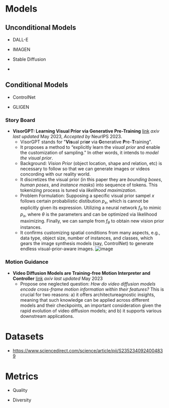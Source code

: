 # Models
## Unconditional Models
- DALL-E

- IMAGEN

- Stable Diffusion

- 
## Conditional Models
- ControlNet

- GLIGEN

### Story Board
- **VisorGPT: Learning Visual Prior via Generative Pre-Training** [link](https://arxiv.org/pdf/2305.13777) _axiv last updated_ May 2023, _Accepted by_ NeurIPS 2023.
  - VisorGPT stands for "**Vis**ual pri**or** via **G**enerative **P**re-**T**raining".
  - It proposes a method to “explicitly learn the _visual prior_ and enable the customization of sampling.” In other words, it intends to _model the visual prior_.
  - Background: _Vision Prior_ (object location, shape and relation, etc) is necessary to follow so that we can generate images or videos concording with our reality world.
  - It discretizes the visual prior (in this paper they are _bounding boxes_, _human poses_, and _instance masks_) into sequence of tokens. This tokenizing process is tuned via _likelihood maximization_.
  - Problem Formulation:
    Supposing a specific visual prior sampel $x$ follows certain probabilistic distibution $p_x$, which is cannot be explicitly given its expression. Utilizing a neural network $f_\theta$ to mimic $p_x$, where $\theta$ is the parameters and can be optimized via likelihood maximizing. Finally, we can sample from $f_\theta$ to obtain new vision prior instances.
  - It confirms customizing spatial conditions from many aspects, e.g., data type, object size, number of instances, and classes, which gears the image synthesis models (say, ControlNet) to generate endless visual-prior-aware images. 
  ![image](https://github.com/qiaosun22/AwesomeText2Video/assets/136222260/c65f9b9a-7dc6-458b-b9f1-e3cd68135bae)

### Motion Guidance
- **Video Diffusion Models are Training-free Motion Interpreter and Controller** [link](https://arxiv.org/pdf/2405.14864v1) _axiv last updated_ May 2023
  - Propose one neglected question: _How do video diffusion models encode cross-frame motion information within their features?_ This is crucial for two reasons: a) it offers architectureagnostic insights, meaning that such knowledge can be applied across different models and their checkpoints, an important consideration given the rapid evolution of video diffusion models; and b) it supports various downstream applications.

# Datasets
- https://www.sciencedirect.com/science/article/pii/S2352340924004839


# Metrics
- Quality
  
- Diversity
